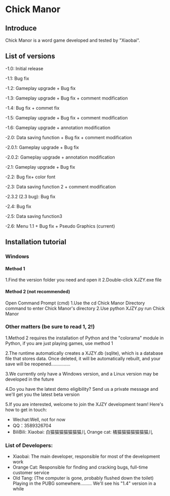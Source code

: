 # Chick Manor

## Introduce

Chick Manor is a word game developed and tested by "Xiaobai".

## List of versions
-1.0: Initial release

-1.1: Bug fix

-1.2: Gameplay upgrade + Bug fix

-1.3: Gameplay upgrade + Bug fix + comment modification

-1.4: Bug fix + commet fix

-1.5: Gameplay upgrade + Bug fix + comment modification

-1.6: Gameplay upgrade + annotation modification

-2.0: Data saving function + Bug fix + comment modification

-2.0.1: Gameplay upgrade + Bug fix

-2.0.2: Gameplay upgrade + annotation modification

-2.1: Gameplay upgrade + Bug fix

-2.2: Bug fix+ color font

-2.3: Data saving function 2 + comment modification

-2.3.2 (2.3 bug): Bug fix

-2.4: Bug fix

-2.5: Data saving function3

-2.6: Menu 1.1 + Bug fix + Pseudo Graphics (current)

## Installation tutorial

### Windows

#### Method 1

1.Find the version folder you need and open it
2.Double-click XJZY.exe file

#### Method 2 (not recommended)

Open Command Prompt (cmd)
1.Use the cd Chick Manor Directory command to enter Chick Manor's directory
2.Use python XJZY.py run Chick Manor

### Other matters (be sure to read 1, 2!) 
1.Method 2 requires the installation of Python and the "colorama" module in Python, if you are just playing games, use method 1

2.The runtime automatically creates a XJZY.db (sqlite), which is a database file that stores data. Once deleted, it will be automatically rebuilt, and your save will be reopened...............

3.We currently only have a Windows version, and a Linux version may be developed in the future

4.Do you have the latest demo eligibility? Send us a private message and we'll get you the latest beta version

5.If you are interested, welcome to join the XJZY development team! Here's how to get in touch:
- Wechat:Well, not for now
- QQ：3589326704
- BiliBili: Xiaobai: 白猫猫猫猫猫猫猫儿 Orange cat: 橘猫猫猫猫猫猫猫儿
### List of Developers:
- Xiaobai: The main developer, responsible for most of the development work
- Orange Cat: Responsible for finding and cracking bugs, full-time customer service
- Old Tang: (The computer is gone, probably flushed down the toilet) Playing in the PUBG somewhere......... We'll see his "1.4" version in a while